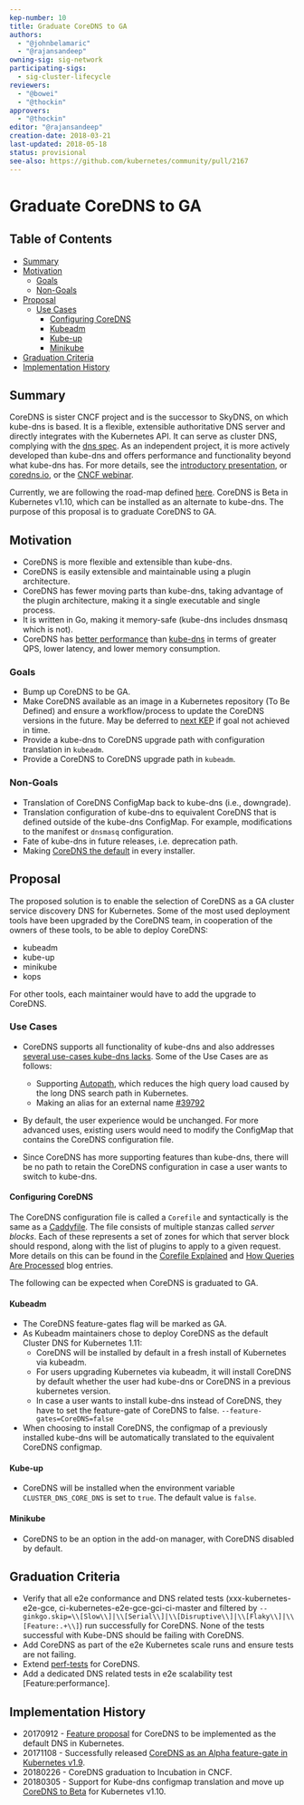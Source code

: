 ```yaml
---
kep-number: 10
title: Graduate CoreDNS to GA
authors:
  - "@johnbelamaric"
  - "@rajansandeep"
owning-sig: sig-network
participating-sigs:
  - sig-cluster-lifecycle
reviewers:
  - "@bowei"
  - "@thockin"
approvers:
  - "@thockin"
editor: "@rajansandeep"
creation-date: 2018-03-21
last-updated: 2018-05-18
status: provisional
see-also: https://github.com/kubernetes/community/pull/2167
---
```

 
# Graduate CoreDNS to GA

## Table of Contents

<!-- toc -->
- [Summary](#summary)
- [Motivation](#motivation)
  - [Goals](#goals)
  - [Non-Goals](#non-goals)
- [Proposal](#proposal)
  - [Use Cases](#use-cases)
    - [Configuring CoreDNS](#configuring-coredns)
    - [Kubeadm](#kubeadm)
    - [Kube-up](#kube-up)
    - [Minikube](#minikube)
- [Graduation Criteria](#graduation-criteria)
- [Implementation History](#implementation-history)
<!-- /toc -->

## Summary

CoreDNS is sister CNCF project and is the successor to SkyDNS, on which kube-dns is based. It is a flexible, extensible
authoritative DNS server and directly integrates with the Kubernetes API. It can serve as cluster DNS,
complying with the [dns spec](https://git.k8s.io/dns/docs/specification.md). As an independent project,
it is more actively developed than kube-dns and offers performance and functionality beyond what kube-dns has. For more details, see the [introductory presentation](https://docs.google.com/presentation/d/1v6Coq1JRlqZ8rQ6bv0Tg0usSictmnN9U80g8WKxiOjQ/edit#slide=id.g249092e088_0_181), or [coredns.io](https://coredns.io), or the [CNCF webinar](https://youtu.be/dz9S7R8r5gw).

Currently, we are following the road-map defined [here](https://github.com/kubernetes/features/issues/427). CoreDNS is Beta in Kubernetes v1.10, which can be installed as an alternate to kube-dns.
The purpose of this proposal is to graduate CoreDNS to GA.

## Motivation

* CoreDNS is more flexible and extensible than kube-dns. 
* CoreDNS is easily extensible and maintainable using a plugin architecture.
* CoreDNS has fewer moving parts than kube-dns, taking advantage of the plugin architecture, making it a single executable and single process.
* It is written in Go, making it memory-safe (kube-dns includes dnsmasq which is not). 
* CoreDNS has [better performance](https://github.com/kubernetes/community/pull/1100#issuecomment-337747482) than [kube-dns](https://github.com/kubernetes/community/pull/1100#issuecomment-338329100) in terms of greater QPS, lower latency, and lower memory consumption. 

### Goals

* Bump up CoreDNS to be GA.
* Make CoreDNS available as an image in a Kubernetes repository (To Be Defined) and ensure a workflow/process to update the CoreDNS versions in the future.
  May be deferred to [next KEP](https://github.com/kubernetes/community/pull/2167) if goal not achieved in time.
* Provide a kube-dns to CoreDNS upgrade path with configuration translation in `kubeadm`.
* Provide a CoreDNS to CoreDNS upgrade path in `kubeadm`.

### Non-Goals

* Translation of CoreDNS ConfigMap back to kube-dns (i.e., downgrade).
* Translation configuration of kube-dns to equivalent CoreDNS that is defined outside of the kube-dns ConfigMap. For example, modifications to the manifest or `dnsmasq` configuration.
* Fate of kube-dns in future releases, i.e. deprecation path.
* Making [CoreDNS the default](https://github.com/kubernetes/community/pull/2167) in every installer.

## Proposal

The proposed solution is to enable the selection of CoreDNS as a GA cluster service discovery DNS for Kubernetes.
Some of the most used deployment tools have been upgraded by the CoreDNS team, in cooperation of the owners of these tools, to be able to deploy CoreDNS:
* kubeadm
* kube-up
* minikube
* kops

For other tools, each maintainer would have to add the upgrade to CoreDNS.

### Use Cases

* CoreDNS supports all functionality of kube-dns and also addresses [several use-cases kube-dns lacks](https://github.com/kubernetes/community/blob/master/contributors/design-proposals/network/coredns.md#use-cases). Some of the Use Cases are as follows: 
    * Supporting [Autopath](https://coredns.io/plugins/autopath/), which reduces the high query load caused by the long DNS search path in Kubernetes.
    * Making an alias for an external name [#39792](https://github.com/kubernetes/kubernetes/issues/39792)
    
* By default, the user experience would be unchanged. For more advanced uses, existing users would need to modify the ConfigMap that contains the CoreDNS configuration file.
* Since CoreDNS has more supporting features than kube-dns, there will be no path to retain the CoreDNS configuration in case a user wants to switch to kube-dns.

#### Configuring CoreDNS

The CoreDNS configuration file is called a `Corefile` and syntactically is the same as a [Caddyfile](https://caddyserver.com/docs/caddyfile). The file consists of multiple stanzas called _server blocks_.
Each of these represents a set of zones for which that server block should respond, along with the list of plugins to apply to a given request. More details on this can be found in the 
[Corefile Explained](https://coredns.io/2017/07/23/corefile-explained/) and [How Queries Are Processed](https://coredns.io/2017/06/08/how-queries-are-processed-in-coredns/) blog entries.

The following can be expected when CoreDNS is graduated to GA.

#### Kubeadm

* The CoreDNS feature-gates flag will be marked as GA.
* As Kubeadm maintainers chose to deploy CoreDNS as the default Cluster DNS for Kubernetes 1.11:
    * CoreDNS will be installed by default in a fresh install of Kubernetes via kubeadm.
    * For users upgrading Kubernetes via kubeadm, it will install CoreDNS by default whether the user had kube-dns or CoreDNS in a previous kubernetes version.
    * In case a user wants to install kube-dns instead of CoreDNS, they have to set the feature-gate of CoreDNS to false. `--feature-gates=CoreDNS=false`
* When choosing to install CoreDNS, the configmap of a previously installed kube-dns will be automatically translated to the equivalent CoreDNS configmap.

#### Kube-up

* CoreDNS will be installed when the environment variable `CLUSTER_DNS_CORE_DNS` is set to `true`. The default value is `false`.

#### Minikube

* CoreDNS to be an option in the add-on manager, with CoreDNS disabled by default.

## Graduation Criteria

* Verify that all e2e conformance and DNS related tests (xxx-kubernetes-e2e-gce, ci-kubernetes-e2e-gce-gci-ci-master and filtered by `--ginkgo.skip=\\[Slow\\]|\\[Serial\\]|\\[Disruptive\\]|\\[Flaky\\]|\\[Feature:.+\\]`) run successfully for CoreDNS.
  None of the tests successful with Kube-DNS should be failing with CoreDNS.
* Add CoreDNS as part of the e2e Kubernetes scale runs and ensure tests are not failing.
* Extend [perf-tests](https://github.com/kubernetes/perf-tests/tree/master/dns) for CoreDNS.
* Add a dedicated DNS related tests in e2e scalability test [Feature:performance].

## Implementation History

* 20170912 - [Feature proposal](https://github.com/kubernetes/features/issues/427) for CoreDNS to be implemented as the default DNS in Kubernetes.
* 20171108 - Successfully released [CoreDNS as an Alpha feature-gate in Kubernetes v1.9](https://github.com/kubernetes/kubernetes/pull/52501).
* 20180226 - CoreDNS graduation to Incubation in CNCF.
* 20180305 - Support for Kube-dns configmap translation and move up [CoreDNS to Beta](https://github.com/kubernetes/kubernetes/pull/58828) for Kubernetes v1.10.
